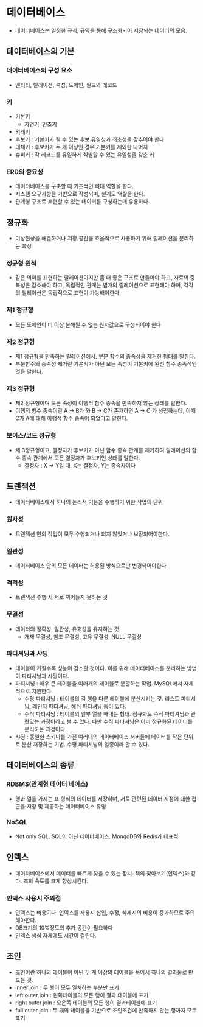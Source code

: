 # 데이터베이스
* 데이터베이스는 일정한 규칙, 규약을 통해 구조화되어 저장되는 데이터의 모음.
## 데이터베이스의 기본
### 데이터베이스의 구성 요소
* 엔티티, 릴레이션, 속성, 도메인, 필드와 레코드
### 키
* 기본키
  * 자연키, 인조키
* 외래키
* 후보키 : 기본키가 될 수 있는 후보.유일성과 최소성을 갖추어야 한다
* 대체키 : 후보키가 두 개 이상인 경우 기본키를 제외한 나머지
* 슈퍼키 : 각 레코드를 유일하게 식별할 수 있는 유일성을 갖춘 키

### ERD의 중요성
* 데이터베이스를 구축할 때 기초적인 뼈대 역할을 한다.
* 시스템 요구사항을 기반으로 작성되며, 설계도 역할을 한다.
* 관계형 구조로 표현할 수 있는 데이터를 구성하는데 유용하다.

## 정규화
* 이상현상을 해결하거나 저장 공간을 효율적으로 사용하기 위해 릴레이션을 분리하는 과정
### 정규형 원칙
* 같은 의미를 표현하는 릴레이션이지만 좀 더 좋은 구조로 만들어야 하고, 자료의 중복성은 감소해야 하고, 독립적인 관계는 별개의 릴레이션으로 표현해야 하며, 각각의 릴레이션은 독립적으로 표현이 가능해야한다
### 제1 정규형
* 모든 도메인이 더 이상 분해될 수 없는 원자값으로 구성되어야 한다

### 제2 정규형
* 제1 정규형을 만족하는 릴레이션에서, 부분 함수의 종속성을 제거한 형태를 말한다.
* 부분함수의 종속성 제거란 기본키가 아닌 모든 속성이 기본키에 완전 함수 종속적인 것을 말한다.

### 제3 정규형
* 제2 정규형이며 모든 속성이 이행적 함수 종속을 만족하지 않는 상태를 말한다.
* 이행적 함수 종속이란 A -> B가 와 B -> C가 존재하면 A -> C 가 성립하는데, 이때 C가 A에 대해 이행적 함수 종속이 되었다고 말한다.

### 보이스/코드 정규형
* 제 3정규형이고, 결정자가 후보키가 아닌 함수 종속 관계를 제거하여 릴레이션의 함수 종속 관계에서 모든 결정자가 후보키인 상태를 말한다.
  * 결정자 : X -> Y일 때, X는 결정자, Y는 종속자이다

## 트랜잭션
* 데이터베이스에서 하나의 논리적 기능을 수행하기 위한 작업의 단위
### 원자성
* 트랜잭션 안의 작업이 모두 수행되거나 되지 않았거나 보장되어야한다.
### 일관성
* 데이터베이스 안의 모든 데이터는 허용된 방식으로만 변경되어야한다
### 격리성
* 트랜잭션 수행 시 서로 끼어들지 못하는 것
### 무결성
* 데이터의 정확성, 일관성, 유효성을 유지하는 것
  * 개체 무결성, 참조 무결성, 고유 무결성, NULL 무결성

### 파티셔닝과 샤딩
* 테이블이 커질수록 성능이 감소할 것이다. 이를 위해 데이터베이스를 분리하는 방법이 파티셔닝과 샤딩이다.
* 파티셔닝 : 매우 큰 테이블을 여러개의 테이블로 분할하는 작업. MySQL에서 자체적으로 지원한다.
  * 수평 파티셔닝 : 테이블의 각 행을 다른 테이블에 분산시키는 것. 리스트 파티셔닝, 레인지 파티셔닝, 해쉬 파티셔닝 등이 있다.
  * 수직 파티셔닝 : 테이블의 일부 열을 빼내는 형태. 정규화도 수직 파티셔닝과 관련있는 과정이라고 볼 수 있다. 다만 수직 파티셔닝은 이미 정규화된 데이터를 분리하는 과정이다.
* 샤딩 : 동일한 스키마를 가진 여러대의 데이터베이스 서버들에 데이터를 작은 단위로 분산 저장하는 기법. 수평 파티셔닝의 일종이라 할 수 있다.

## 데이터베이스의 종류
### RDBMS(관계형 데이터 베이스)
* 행과 열을 가지는 표 형식의 데이터를 저장하며, 서로 관련된 데이터 지점에 대한 접근을 저장 및 제공하는 데이터베이스 유형
### NoSQL
* Not only SQL, SQL이 아닌 데이터베이스. MongoDB와 Redis가 대표적

## 인덱스
* 데이터베이스에서 데이터를 빠르게 찾을 수 있는 장치. 책의 찾아보기(인덱스)와 같다. 조회 속도를 크게 향상시킨다.
### 인덱스 사용시 주의점
* 인덱스는 비용이다. 인덱스를 사용시 삽입, 수정, 삭제시의 비용이 증가하므로 주의해야한다.
* DB크기의 10%정도의 추가 공간이 필요하다
* 인덱스 생성 자체에도 시간이 걸린다.

## 조인
* 조인이란 하나의 테이블이 아닌 두 개 이상의 테이블을 묶어서 하나의 결과물로 만드는 것.
* inner join : 두 행이 모두 일치하는 부분만 표기
* left outer join : 왼쪽테이블의 모든 행이 결과 테이블에 표기
* right outer join : 오은쪽 테이블의 모든 행이 결과테이블에 표기
* full outer join : 두 개의 테이블을 기반으로 조인조건에 만족하지 않는 행까지 모두 표기
